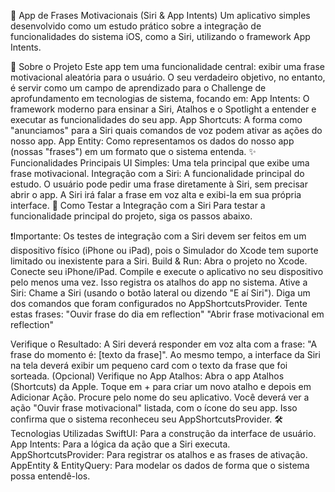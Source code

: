 📱 App de Frases Motivacionais (Siri & App Intents)
Um aplicativo simples desenvolvido como um estudo prático sobre a integração de funcionalidades do sistema iOS, como a Siri, utilizando o framework App Intents.

🎯 Sobre o Projeto
Este app tem uma funcionalidade central: exibir uma frase motivacional aleatória para o usuário. O seu verdadeiro objetivo, no entanto, é servir como um campo de aprendizado para o Challenge de aprofundamento em tecnologias de sistema, focando em:
App Intents: O framework moderno para ensinar a Siri, Atalhos e o Spotlight a entender e executar as funcionalidades do seu app.
App Shortcuts: A forma como "anunciamos" para a Siri quais comandos de voz podem ativar as ações do nosso app.
App Entity: Como representamos os dados do nosso app (nossas "frases") em um formato que o sistema entenda.
✨ Funcionalidades Principais
UI Simples: Uma tela principal que exibe uma frase motivacional.
Integração com a Siri: A funcionalidade principal do estudo. O usuário pode pedir uma frase diretamente à Siri, sem precisar abrir o app. A Siri irá falar a frase em voz alta e exibi-la em sua própria interface.
🚀 Como Testar a Integração com a Siri
Para testar a funcionalidade principal do projeto, siga os passos abaixo.

❗️Importante: Os testes de integração com a Siri devem ser feitos em um dispositivo físico (iPhone ou iPad), pois o Simulador do Xcode tem suporte limitado ou inexistente para a Siri.
Build & Run:
Abra o projeto no Xcode.
Conecte seu iPhone/iPad.
Compile e execute o aplicativo no seu dispositivo pelo menos uma vez. Isso registra os atalhos do app no sistema.
Ative a Siri:
Chame a Siri (usando o botão lateral ou dizendo "E aí Siri").
Diga um dos comandos que foram configurados no AppShortcutsProvider. Tente estas frases:
"Ouvir frase do dia em reflection"
"Abrir frase motivacional em reflection"

Verifique o Resultado:
A Siri deverá responder em voz alta com a frase: "A frase do momento é: [texto da frase]".
Ao mesmo tempo, a interface da Siri na tela deverá exibir um pequeno card com o texto da frase que foi sorteada.
(Opcional) Verifique no App Atalhos:
Abra o app Atalhos (Shortcuts) da Apple.
Toque em + para criar um novo atalho e depois em Adicionar Ação.
Procure pelo nome do seu aplicativo. Você deverá ver a ação "Ouvir frase motivacional" listada, com o ícone do seu app. Isso confirma que o sistema reconheceu seu AppShortcutsProvider.
🛠️ Tecnologias Utilizadas
SwiftUI: Para a construção da interface de usuário.
App Intents: Para a lógica da ação que a Siri executa.
AppShortcutsProvider: Para registrar os atalhos e as frases de ativação.
AppEntity & EntityQuery: Para modelar os dados de forma que o sistema possa entendê-los.
